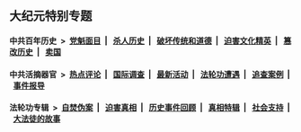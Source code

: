 ## 大纪元特别专题

#### 中共百年历史 &nbsp;>&nbsp; [党魁面目](indexes/nf1176107/README.md?03240430) &nbsp;| &nbsp; [杀人历史](indexes/nf1176106/README.md?03240430) &nbsp;| &nbsp; [破坏传统和道德](indexes/nf1176106/README.md?03240430) &nbsp;| &nbsp; [迫害文化精英](indexes/nf1176111/README.md?03240430) &nbsp;| &nbsp; [篡改历史](indexes/nf1176115/README.md?03240430) &nbsp;| &nbsp; [卖国](indexes/nf1176117/README.md?03240430) 

#### 中共活摘器官 &nbsp;>&nbsp; [热点评论](indexes/nf5879/README.md?03240430) &nbsp;| &nbsp; [国际调查](indexes/nf5947/README.md?03240430) &nbsp;| &nbsp; [最新活动](indexes/nf5883/README.md?03240430) &nbsp;| &nbsp; [法轮功遭遇](indexes/nf5881/README.md?03240430) &nbsp;| &nbsp; [追查案例](indexes/nf5880/README.md?03240430) &nbsp;| &nbsp; [事件报导](indexes/nf5877/README.md?03240430) 

#### 法轮功专辑 &nbsp;>&nbsp; [自焚伪案](indexes/nf5562/README.md?03240430) &nbsp;| &nbsp; [迫害真相](indexes/nf4379/README.md?03240430) &nbsp;| &nbsp; [历史事件回顾](indexes/nf5793/README.md?03240430) &nbsp;| &nbsp; [真相特辑](indexes/nf4389/README.md?03240430) &nbsp;| &nbsp; [社会支持](indexes/nf4386/README.md?03240430) &nbsp;| &nbsp; [大法徒的故事](indexes/nf1147481/README.md?03240430) 
